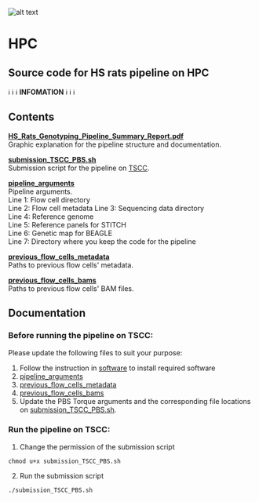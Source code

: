 ![alt text](https://secureservercdn.net/198.71.233.106/h9j.d46.myftpupload.com/wp-content/uploads/2019/09/palmerlab-logo.png)
# HPC
## Source code for HS rats pipeline on HPC
:information_source: :information_source: :information_source:  **INFOMATION** :information_source: :information_source: :information_source:    

## Contents
**[HS_Rats_Genotyping_Pipeline_Summary_Report.pdf](HS_Rats_Genotyping_Pipeline_Summary_Report.pdf)**  
Graphic explanation for the pipeline structure and documentation.  

**[submission_TSCC_PBS.sh](submission_TSCC_PBS.sh)**  
Submission script for the pipeline on  [TSCC](https://www.sdsc.edu/support/user_guides/tscc.html).  

**[pipeline_arguments](pipeline_arguments)**  
Pipeline arguments.  
Line 1: Flow cell directory  
Line 2: Flow cell metadata
Line 3: Sequencing data directory  
Line 4: Reference genome  
Line 5: Reference panels for STITCH  
Line 6: Genetic map for BEAGLE  
Line 7: Directory where you keep the code for the pipeline  

**[previous_flow_cells_metadata](previous_flow_cells_metadata)**  
Paths to previous flow cells' metadata.  

**[previous_flow_cells_bams](previous_flow_cells_bams)**  
Paths to previous flow cells' BAM files.   

## Documentation  
### Before running the pipeline on TSCC:
Please update the following files to suit your purpose:  
1. Follow the instruction in [software](software) to install required software
2. [pipeline_arguments](pipeline_arguments)
3. [previous_flow_cells_metadata](previous_flow_cells_metadata)
4. [previous_flow_cells_bams](previous_flow_cells_bams)
5. Update the PBS Torque arguments and the corresponding file locations on [submission_TSCC_PBS.sh](submission_TSCC_PBS.sh).  

### Run the pipeline on TSCC:
1. Change the permission of the submission script
```
chmod u+x submission_TSCC_PBS.sh
```
2. Run the submission script
```
./submission_TSCC_PBS.sh
```  
